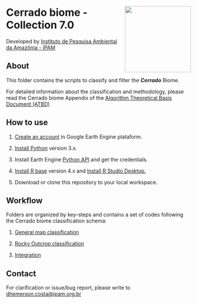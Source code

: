 <div>
    <img src='https://github.com/mapbiomas-brazil/cerrado/blob/mapbiomas60/2-general-map/www/ipam_logo.jpg?raw=true' height='auto' width='180' align='right'>
    <h1>Cerrado biome - Collection 7.0</h1>
</div>

Developed by [Instituto de Pesquisa Ambiental da Amazônia - IPAM](https://ipam.org.br/)<br>

## About
This folder contains the scripts to classify and filter the ***Cerrado*** Biome.

For detailed information about the classification and methodology, please read the Cerrado biome Appendix of the [Algorithm Theoretical Basis Document (ATBD)](https://mapbiomas.org/download-dos-atbds)

## How to use
1. [Create an account](https://signup.earthengine.google.com/) in Google Earth Engine plataform.

2. [Install Python](https://www.python.org/downloads/) version 3.x.

3. Install Earth Engine [Python API](https://developers.google.com/earth-engine/guides/python_install) and get the credentials. 

4. [Install R base](https://cran.r-project.org/bin/) version 4.x and [Install R Studio Desktop.](https://www.rstudio.com/products/rstudio/download/)

5. Download or clone this repository to your local workspace.

## Workflow
Folders are organized by key-steps and contains a set of codes following the Cerrado biome classification schema:

1. [General map classification](https://github.com/mapbiomas/brazil-cerrado/tree/main/lulc_30m_landsat/collection_70/1-general-map)

2. [Rocky Outcrop classification](https://github.com/mapbiomas/brazil-cerrado/tree/main/lulc_30m_landsat/collection_70/2-rocky-outcrop)

3. [Integration](https://github.com/mapbiomas/brazil-cerrado/tree/main/lulc_30m_landsat/collection_70/3-integration)

## Contact
For clarification or issue/bug report, please write to <dhemerson.costa@ipam.org.br>
